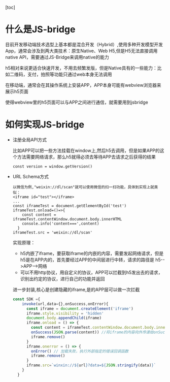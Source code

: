 [toc]

# 什么是JS-bridge

目前开发移动端技术选型上基本都是混合开发（Hybrid）,使用多种开发模型开发App，通常会涉及到两大类技术：原生Native、Web H5,但是H5无法直接调用native API，需要通过JS-Bridge来调用native的能力

h5相对来说更适合快速开发，不用去频繁发版，但是Native具有的一些能力：比如二维码，支付，拍照等功能只通过web本身无法调用

在移动端，通常会在其操作系统上安装APP，APP本身可能有webview浏览器来展示h5页面

使得webview里的h5页面可以与APP之间进行通信，就需要用到jsbridge

# 如何实现JS-bridge

+ 注册全局API方式

  比如APP可以把一些方法挂载在window上,然后h5去调用，但是如果APP的这个方法需要网络请求，那么h5就得必须去等待APP去请求之后获得的结果

  ```
  const version = window.getVersion()
  ```

+ URL Schema方式

  ```
  以微信为例,"weixin://dl/scan"就可以使用微信的扫一扫功能，具体到实现上就类似：
  <iframe id="test"></iframe>
  ...
  const iframeTest = document.getElementById('test')
  iframeTest.onload=()=>{
      const content = iframeTest.contentWindow.document.body.innerHTML
      console.info('content===',content)
    }
  iframeTest.src = 'weixin://dl/scan'
  
  ```

  实现原理：

  + h5内嵌了iframe，要获取iframe的内嵌的内容，需要发起网络请求，但是h5是在APP内的，首先要经过APP的中间层进行中转，请求的路径是 h5-->APP-->网络
  + 可以不用http协议，用自定义的协议，APP可以拦截到h5发出去的请求，识别出约定的协议，进行自己的功能并返回

  进一步封装,核心是创建隐藏的iframe,是的APP层可以做一次拦截

  ```js
  const SDK ={
      invoke(url,data={},onSuccess,onError){
        const iframe = document.createElement('iframe')
        iframe.style.visibility = 'hidden'
        document.body.appendChild(iframe)
        iframe.onload = () => {
          const content = iframeTest.contentWindow.document.body.innerHTML
          onSuccess(JSON.parse(content)) //将iframe的内容向外传递给onSuccess函数
          iframe.remove()
        }
        iframe.onerror = () => {
          onError() // 加载失败，执行外部指定的错误回调函数
          iframe.remove()
        }
        iframe.src=`winxin://${url}?data=${JSON.stringify(data)}`
      }
    }
  ```

  
